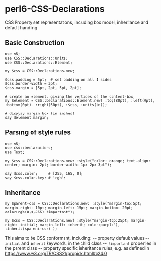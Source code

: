# perl6-CSS-Declarations
CSS Property set representations, including box model, inheritance and default handling

## Basic Construction
```
use v6;
use CSS::Declarations::Units;
use CSS::Declarations::Element;

my $css = CSS::Declarations.new;

$css.padding = 5pt;  # set padding on all 4 sides
$css.border-width = 3pt;
$css.margin = [5pt, 2pt, 5pt, 2pt];

# create an element, giving the vertices of the content-box
my $element = CSS::Declarations::Element.new( :top(80pt), :left(0pt), :bottom(0pt), :right(50pt), :$css, :units(in));

# display margin box (in inches)
say $element.margin;
```

## Parsing of style rules 

```
use v6;
use CSS::Declarations;
use Test;

my $css = CSS::Declarations.new: :style("color: orange; text-align: center; margin: 2pt; border-width: 1px 2px 3pt");

say $css.color;     # [255, 165, 0];
say $css.color.key; # 'rgb';
```

## Inheritance

```
my $parent-css = CSS::Declarations.new: :style("margin-top:5pt; margin-right: 10pt; margin-left: 15pt; margin-bottom: 20pt; color:rgb(0,0,255) !important");

my $css = CSS::Declarations.new( :style("margin-top:25pt; margin-right: initial; margin-left: inherit; color:purple"), :inherit($parent-css) );
```

This aims to be CSS conformant, including:
-- property default values
-- `initial` and `inherit` keywords, in the child class
-- `!important` properties in the parent class
-- property specific inheritance rules; e.g. as defined in https://www.w3.org/TR/CSS21/propidx.html#q24.0


